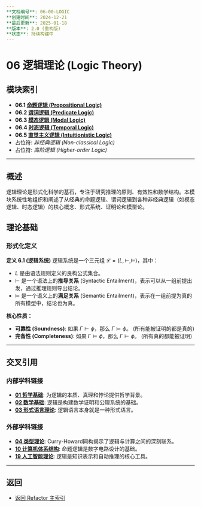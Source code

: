 ```yaml
---
**文档编号**: 06-00-LOGIC
**创建时间**: 2024-12-21
**最后更新**: 2025-01-18
**版本**: 2.0 (重构版)
**状态**: 持续构建中
---
```


# 06 逻辑理论 (Logic Theory)

## 模块索引

- **06.1 [命题逻辑 (Propositional Logic)](./03.1_Propositional_Logic/)**
- **06.2 [谓词逻辑 (Predicate Logic)](./03.2_Predicate_Logic/)**
- **06.3 [模态逻辑 (Modal Logic)](./03.3_Modal_Logic/)**
- **06.4 [时态逻辑 (Temporal Logic)](./03.4_Temporal_Logic/)**
- **06.5 [直觉主义逻辑 (Intuitionistic Logic)](./03.5_Intuitionistic_Logic/)**
- 占位符: *非经典逻辑 (Non-classical Logic)*
- 占位符: *高阶逻辑 (Higher-order Logic)*

---

## 概述

逻辑理论是形式化科学的基石，专注于研究推理的原则、有效性和数学结构。本模块系统性地组织和阐述了从经典的命题逻辑、谓词逻辑到各种非经典逻辑（如模态逻辑、时态逻辑）的核心概念、形式系统、证明论和模型论。

## 理论基础

### 形式化定义

**定义 6.1 (逻辑系统)** 逻辑系统是一个三元组 $\mathcal{L} = (L, \vdash, \models)$，其中：

- $L$ 是由语法规则定义的良构公式集合。
- $\vdash$ 是一个语法上的**推导关系** (Syntactic Entailment)，表示可以从一组前提出发，通过推理规则导出结论。
- $\models$ 是一个语义上的**满足关系** (Semantic Entailment)，表示在一组前提为真的所有模型中，结论也为真。

**核心性质：**

- **可靠性 (Soundness)**: 如果 $\Gamma \vdash \phi$，那么 $\Gamma \models \phi$。 (所有能被证明的都是真的)
- **完备性 (Completeness)**: 如果 $\Gamma \models \phi$，那么 $\Gamma \vdash \phi$。 (所有真的都能被证明)

---

## 交叉引用

### 内部学科链接

- **[01 哲学基础](../01_Philosophical_Foundations/README.md)**: 为逻辑的本质、真理和悖论提供哲学背景。
- **[02 数学基础](../02_Mathematical_Foundations/README.md)**: 逻辑是构建数学证明和公理系统的基础。
- **[03 形式语言理论](../03_Formal_Language_Theory/README.md)**: 逻辑语言本身就是一种形式语言。

### 外部学科链接

- **[04 类型理论](../04_Type_Theory/README.md)**: Curry-Howard同构揭示了逻辑与计算之间的深刻联系。
- **[10 计算机体系结构](../10_Computer_Architecture_Theory/README.md)**: 命题逻辑是数字电路设计的基础。
- **[19 人工智能理论](../19_Artificial_Intelligence_Theory/README.md)**: 逻辑是知识表示和自动推理的核心工具。

---

## 返回

- [返回 Refactor 主索引](../README.md)
